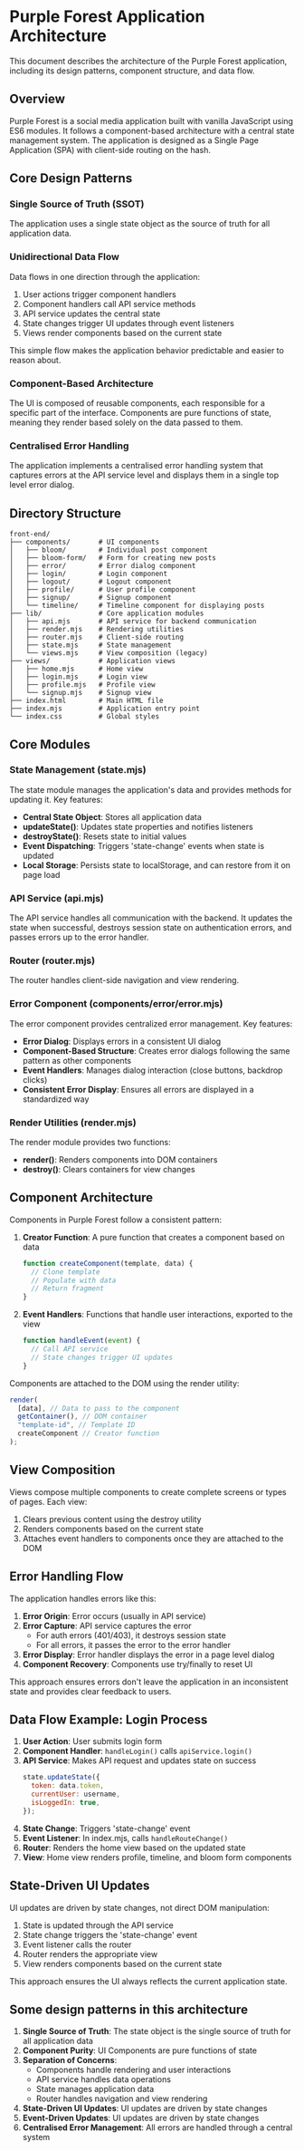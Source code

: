 # Purple Forest Application Architecture

This document describes the architecture of the Purple Forest application, including its design patterns, component structure, and data flow.

## Overview

Purple Forest is a social media application built with vanilla JavaScript using ES6 modules. It follows a component-based architecture with a central state management system. The application is designed as a Single Page Application (SPA) with client-side routing on the hash.

## Core Design Patterns

### Single Source of Truth (SSOT)

The application uses a single state object as the source of truth for all application data.

### Unidirectional Data Flow

Data flows in one direction through the application:

1. User actions trigger component handlers
2. Component handlers call API service methods
3. API service updates the central state
4. State changes trigger UI updates through event listeners
5. Views render components based on the current state

This simple flow makes the application behavior predictable and easier to reason about.

### Component-Based Architecture

The UI is composed of reusable components, each responsible for a specific part of the interface. Components are pure functions of state, meaning they render based solely on the data passed to them.

### Centralised Error Handling

The application implements a centralised error handling system that captures errors at the API service level and displays them in a single top level error dialog.

## Directory Structure

```
front-end/
├── components/       # UI components
│   ├── bloom/        # Individual post component
│   ├── bloom-form/   # Form for creating new posts
│   ├── error/        # Error dialog component
│   ├── login/        # Login component
│   ├── logout/       # Logout component
│   ├── profile/      # User profile component
│   ├── signup/       # Signup component
│   └── timeline/     # Timeline component for displaying posts
├── lib/              # Core application modules
│   ├── api.mjs       # API service for backend communication
│   ├── render.mjs    # Rendering utilities
│   ├── router.mjs    # Client-side routing
│   ├── state.mjs     # State management
│   └── views.mjs     # View composition (legacy)
├── views/            # Application views
│   ├── home.mjs      # Home view
│   ├── login.mjs     # Login view
│   ├── profile.mjs   # Profile view
│   └── signup.mjs    # Signup view
├── index.html        # Main HTML file
├── index.mjs         # Application entry point
└── index.css         # Global styles
```

## Core Modules

### State Management (state.mjs)

The state module manages the application's data and provides methods for updating it. Key features:

- **Central State Object**: Stores all application data
- **updateState()**: Updates state properties and notifies listeners
- **destroyState()**: Resets state to initial values
- **Event Dispatching**: Triggers 'state-change' events when state is updated
- **Local Storage**: Persists state to localStorage, and can restore from it on page load

### API Service (api.mjs)

The API service handles all communication with the backend. It updates the state when successful, destroys session state on authentication errors, and passes errors up to the error handler.

### Router (router.mjs)

The router handles client-side navigation and view rendering.

### Error Component (components/error/error.mjs)

The error component provides centralized error management. Key features:

- **Error Dialog**: Displays errors in a consistent UI dialog
- **Component-Based Structure**: Creates error dialogs following the same pattern as other components
- **Event Handlers**: Manages dialog interaction (close buttons, backdrop clicks)
- **Consistent Error Display**: Ensures all errors are displayed in a standardized way

### Render Utilities (render.mjs)

The render module provides two functions:

- **render()**: Renders components into DOM containers
- **destroy()**: Clears containers for view changes

## Component Architecture

Components in Purple Forest follow a consistent pattern:

1. **Creator Function**: A pure function that creates a component based on data

   ```javascript
   function createComponent(template, data) {
     // Clone template
     // Populate with data
     // Return fragment
   }
   ```

2. **Event Handlers**: Functions that handle user interactions, exported to the view
   ```javascript
   function handleEvent(event) {
     // Call API service
     // State changes trigger UI updates
   }
   ```

Components are attached to the DOM using the render utility:

```javascript
render(
  [data], // Data to pass to the component
  getContainer(), // DOM container
  "template-id", // Template ID
  createComponent // Creator function
);
```

## View Composition

Views compose multiple components to create complete screens or types of pages. Each view:

1. Clears previous content using the destroy utility
2. Renders components based on the current state
3. Attaches event handlers to components once they are attached to the DOM

## Error Handling Flow

The application handles errors like this:

1. **Error Origin**: Error occurs (usually in API service)
2. **Error Capture**: API service captures the error
   - For auth errors (401/403), it destroys session state
   - For all errors, it passes the error to the error handler
3. **Error Display**: Error handler displays the error in a page level dialog
4. **Component Recovery**: Components use try/finally to reset UI

This approach ensures errors don't leave the application in an inconsistent state and provides clear feedback to users.

## Data Flow Example: Login Process

1. **User Action**: User submits login form
2. **Component Handler**: `handleLogin()` calls `apiService.login()`
3. **API Service**: Makes API request and updates state on success
   ```javascript
   state.updateState({
     token: data.token,
     currentUser: username,
     isLoggedIn: true,
   });
   ```
4. **State Change**: Triggers 'state-change' event
5. **Event Listener**: In index.mjs, calls `handleRouteChange()`
6. **Router**: Renders the home view based on the updated state
7. **View**: Home view renders profile, timeline, and bloom form components

## State-Driven UI Updates

UI updates are driven by state changes, not direct DOM manipulation:

1. State is updated through the API service
2. State change triggers the 'state-change' event
3. Event listener calls the router
4. Router renders the appropriate view
5. View renders components based on the current state

This approach ensures the UI always reflects the current application state.

## Some design patterns in this architecture

1. **Single Source of Truth**: The state object is the single source of truth for all application data
1. **Component Purity**: UI Components are pure functions of state
1. **Separation of Concerns**:
   - Components handle rendering and user interactions
   - API service handles data operations
   - State manages application data
   - Router handles navigation and view rendering
1. **State-Driven UI Updates**: UI updates are driven by state changes
1. **Event-Driven Updates**: UI updates are driven by state changes
1. **Centralised Error Management**: All errors are handled through a central system
